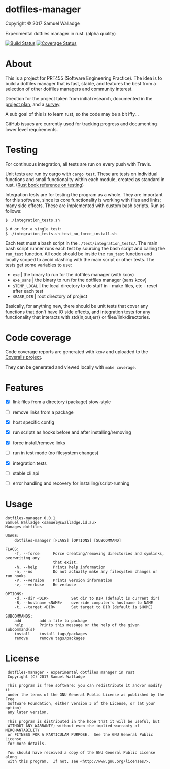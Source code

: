 # dotfiles-manager

Copyright © 2017 Samuel Walladge

Experimental dotfiles manager in rust. (alpha quality)

[![Build Status](https://travis-ci.org/swalladge/dotfiles-manager.svg?branch=master)](https://travis-ci.org/swalladge/dotfiles-manager)
[![Coverage Status](https://coveralls.io/repos/github/swalladge/dotfiles-manager/badge.svg?branch=master)](https://coveralls.io/github/swalladge/dotfiles-manager?branch=master)

# About

This is a project for PRT455 (Software Engineering Practice).
The idea is to build a dotfiles manager that is fast, stable, and features the
best from a selection of other dotfiles managers and community interest.

Direction for the project taken from initial research, documented in the
[project plan](docs/PRT455-project-plan-SamuelWalladge.pdf), and a
[survey](https://swalladge.id.au/posts/2017/08/07/dotfiles-config-survey.html).

A sub goal of this is to learn rust, so the code may be a bit iffy...

GitHub issues are currently used for tracking progress and documenting
lower level requirements.


# Testing

For continuous integration, all tests are run on every push with Travis.

Unit tests are run by cargo with `cargo test`. These are tests on individual
functions and small functionality within each module, created as standard in
rust. ([Rust book reference on testing](https://doc.rust-lang.org/stable/book/second-edition/ch11-01-writing-tests.html))

Integration tests are for testing the program as a whole. They are important
for this software, since its core functionality is working with files and
links; many side effects. These are implemented with custom bash scripts. Run
as follows:

```
$ ./integration_tests.sh

$ # or for a single test:
$ ./integration_tests.sh test_no_force_install.sh
```

Each test must a bash script in the `./test/integration_tests/`. The main bash
script runner runs each test by sourcing the bash script and calling the
`run_test` function. All code should be inside the `run_test` function and
locally scoped to avoid clashing with the main script or other tests.
The tests get some variables to use:

- `exe`           | the binary to run for the dotfiles manager (with kcov)
- `exe_sans`      | the binary to run for the dotfiles manager (sans kcov)
- `$TEMP_LOCAL`   | the local directory to do stuff in - make files, etc - reset after each test
- `$BASE_DIR`     | root directory of project

Basically, for anything new, there should be unit tests that cover any
functions that don't have IO side effects, and integration tests for any
functionality that interacts with std{in,out,err} or files/link/directories.


# Code coverage

Code coverage reports are generated with `kcov` and uploaded to the [Coveralls
project](https://coveralls.io/github/swalladge/dotfiles-manager).

They can be generated and viewed locally with `make coverage`.


# Features

- [x] link files from a directory (package) stow-style
- [ ] remove links from a package
- [x] host specific config
- [x] run scripts as hooks before and after installing/removing
- [x] force install/remove links
- [ ] run in test mode (no filesystem changes)
- [x] integration tests
- [ ] stable cli api
- [ ] error handling and recovery for installing/script-running


# Usage

```
dotfiles-manager 0.0.1
Samuel Walladge <samuel@swalladge.id.au>
Manages dotfiles

USAGE:
    dotfiles-manager [FLAGS] [OPTIONS] [SUBCOMMAND]

FLAGS:
    -f, --force      Force creating/removing directories and symlinks, overwriting any
                     that exist.
    -h, --help       Prints help information
    -n, --no         Do not actually make any filesystem changes or run hooks
    -V, --version    Prints version information
    -v, --verbose    Be verbose

OPTIONS:
    -d, --dir <DIR>          Set dir to DIR (default is current dir)
    -B, --hostname <NAME>    override computer's hostname to NAME
    -t, --target <DIR>       Set target to DIR (default is $HOME)

SUBCOMMANDS:
    add        add a file to package
    help       Prints this message or the help of the given subcommand(s)
    install    install tags/packages
    remove     remove tags/packages
```


# License

     dotfiles-manager - experimental dotfiles manager in rust
     Copyright (C) 2017 Samuel Walladge

     This program is free software: you can redistribute it and/or modify it
     under the terms of the GNU General Public License as published by the Free
     Software Foundation, either version 3 of the License, or (at your option)
     any later version.

     This program is distributed in the hope that it will be useful, but
     WITHOUT ANY WARRANTY; without even the implied warranty of MERCHANTABILITY
     or FITNESS FOR A PARTICULAR PURPOSE.  See the GNU General Public License
     for more details.

     You should have received a copy of the GNU General Public License along
     with this program.  If not, see <http://www.gnu.org/licenses/>.
